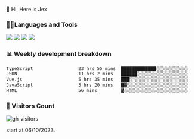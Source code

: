  👋 Hi, Here is Jex

 

### 🧑‍💻Languages and Tools

<code><a href="https://react.dev"><img src="https://api.iconify.design/logos:react.svg" /></a></code>
<code><a href="https://github.com/vuejs/core"><img src="https://api.iconify.design/logos:vue.svg" /></a></code> 
<code><a href="https://github.com/microsoft/TypeScript"><img src="https://api.iconify.design/logos:typescript-icon.svg" /></a></code>
<code><a href="https://threejs.org/"><img src="https://api.iconify.design/logos:threejs.svg" /></a></code>

### 📊 Weekly development breakdown

<!--START_SECTION:waka-->

```txt
TypeScript                 23 hrs 55 mins  █████████████░░░░░░░░░░░░   51.71 %
JSON                       11 hrs 2 mins   ██████░░░░░░░░░░░░░░░░░░░   23.88 %
Vue.js                     5 hrs 35 mins   ███░░░░░░░░░░░░░░░░░░░░░░   12.09 %
JavaScript                 3 hrs 20 mins   █▓░░░░░░░░░░░░░░░░░░░░░░░   07.21 %
HTML                       56 mins         ▓░░░░░░░░░░░░░░░░░░░░░░░░   02.04 %
```

<!--END_SECTION:waka-->


### 👀 Visitors Count

![gh_visitors](https://profile-counter.glitch.me/jexlau/count.svg)

start at 06/10/2023.
